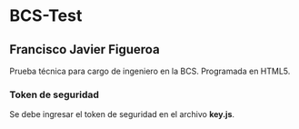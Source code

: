 # BCS-Test
## Francisco Javier Figueroa

Prueba técnica para cargo de ingeniero en la BCS.
Programada en HTML5.

### Token de seguridad

Se debe ingresar el token de seguridad en el archivo **key.js**.
